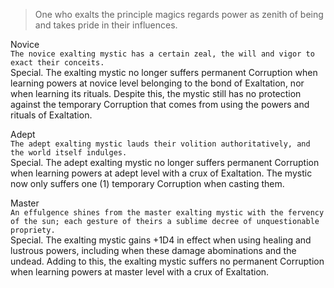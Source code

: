 > One who exalts the principle magics regards power as zenith of being and takes pride in their influences.

Novice<br>`The novice exalting mystic has a certain zeal, the will and vigor to exact their conceits.`<br>Special. The exalting mystic no longer suffers permanent Corruption when learning powers at novice level belonging to the bond of Exaltation, nor when learning its rituals. Despite this, the mystic still has no protection against the temporary Corruption that comes from using the powers and rituals of Exaltation.

Adept<br>`The adept exalting mystic lauds their volition authoritatively, and the world itself indulges.`<br>Special. The adept exalting mystic no longer suffers permanent Corruption when learning powers at adept level with a crux of Exaltation. The mystic now only suffers one (1) temporary Corruption when casting them.

Master<br>`An effulgence shines from the master exalting mystic with the fervency of the sun; each gesture of theirs a sublime decree of unquestionable propriety.`<br>Special. The exalting mystic gains +1D4 in effect when using healing and lustrous powers, including when these damage abominations and the undead. Adding to this, the exalting mystic suffers no permanent Corruption when learning powers at master level with a crux of Exaltation.
